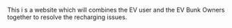 This i s a website which will combines the EV user and the EV Bunk Owners together to resolve the recharging issues.
